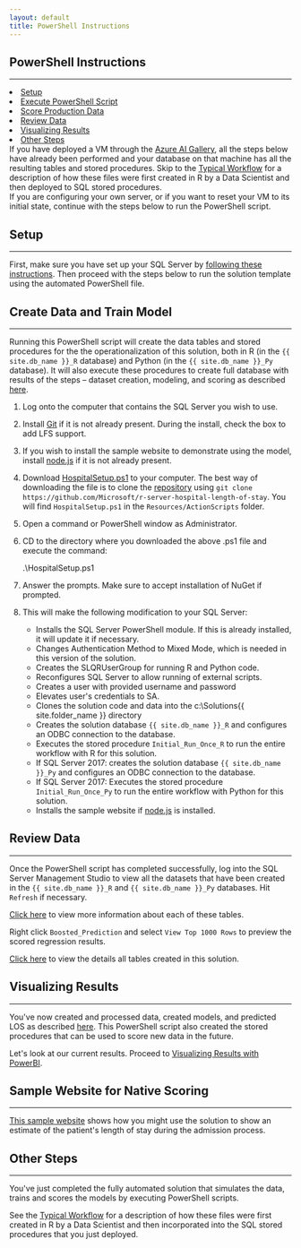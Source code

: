 ```yaml
---
layout: default
title: PowerShell Instructions
---
```



## PowerShell Instructions
---------------------------

<div class="row">
    <div class="col-md-6">
        <div class="toc">
            <li> <a href="#setup">Setup</a></li>
            <li> <a href="#execute-powershell-script">Execute PowerShell Script</a></li>
            <li> <a href="#score-production-data">Score Production Data</a></li>
            <li> <a href="#review-data">Review Data</a></li>
            <li> <a href="#visualizing-results">Visualizing Results</a> </li>
            <li> <a href="#other-steps">Other Steps</a></li>
        </div>
    </div>
    <div class="col-md-6">
        If you have deployed a VM through the  
        <a href="{{ site.aka_url }}">Azure AI Gallery</a>, all the steps below have already been performed and your database on that machine has all the resulting tables and stored procedures.  Skip to the <a href="CIG_Workflow.html">Typical Workflow</a> for a description of how these files were first created in R by a Data Scientist and then deployed to SQL stored procedures.
    </div>
</div>
If you are configuring your own server, or if you want to reset your VM to its initial state, continue with the steps below to run the PowerShell script.

## Setup 
-----------

First, make sure you have set up your SQL Server by  <a href="SetupSQL.html">following these instructions</a>.  Then proceed with the steps below to run the solution template using the automated PowerShell file. 

## Create Data and Train Model
----------------------------

Running this PowerShell script will create the data tables and stored procedures for the the operationalization of this solution, both in R (in the `{{ site.db_name }}_R` database) and Python (in the `{{ site.db_name }}_Py` database).  It will also execute these procedures to create full database with results of the steps  – dataset creation, modeling, and scoring as described  [here](dba.html).

1. Log onto the computer that contains the SQL Server you wish to use.

1. Install [Git](https://gitforwindows.org/) if it is not already present.  During the install, check the box to add LFS support.

1. If you wish to install the sample website to demonstrate using the model, install [node.js](https://nodejs.org/en/) if it is not already present.

1. Download  <a href="https://raw.githubusercontent.com/Microsoft/r-server-hospital-length-of-stay/master/Resources/ActionScripts/HospitalSetup.ps1" download>HospitalSetup.ps1</a> to your computer. The best way of downloading the file is to clone the <a href="https://github.com/Microsoft/r-server-hospital-length-of-stay">repository</a> using `git clone https://github.com/Microsoft/r-server-hospital-length-of-stay`. You will find `HospitalSetup.ps1` in the `Resources/ActionScripts` folder.

1. Open a command or PowerShell window as Administrator.

1. CD to the directory where you downloaded the above .ps1 file and execute the command:

    .\HospitalSetup.ps1

1. Answer the prompts.  Make sure to accept installation of NuGet if prompted.

1. This will make the following modification to your SQL Server:
    * Installs the SQL Server PowerShell module. If this is already installed, it will update it if necessary.
    * Changes Authentication Method to Mixed Mode, which is needed in this version of the solution.
    * Creates the SLQRUserGroup for running R and Python code.
    * Reconfigures SQL Server to allow running of external scripts.
    * Creates a user with provided username and password
    * Elevates user's credentials to SA.
    * Clones the solution code and data into the c:\Solutions\{{ site.folder_name }} directory
    * Creates the solution database `{{ site.db_name }}_R` and configures an ODBC connection to the database.
    * Executes the stored procedure `Initial_Run_Once_R` to run the entire workflow with R for this solution.
    * If SQL Server 2017: creates the solution database `{{ site.db_name }}_Py` and configures an ODBC connection to the database.
    * If SQL Server 2017: Executes the stored procedure `Initial_Run_Once_Py` to run the entire workflow with Python for this solution.
    * Installs the sample website if [node.js](https://nodejs.org/en/) is installed.


    
## Review Data
--------------

Once the PowerShell script has completed successfully, log into the SQL Server Management Studio to view all the datasets that have been created in the `{{ site.db_name }}_R` and `{{ site.db_name }}_Py` databases.
Hit `Refresh` if necessary.
<br/>

[Click here](tables.html) to view more information about each of these tables.

Right click `Boosted_Prediction` and select `View Top 1000 Rows` to preview the scored regression results.  

[Click here](tables.html) to view the details all tables created in this solution.

## Visualizing Results 
---------------------

You've now  created and processed data, created models, and predicted LOS as described  [here](data-scientist.html). This PowerShell script also created the stored procedures that can be used to score new data in the future.  

Let's look at our current results. Proceed to <a href="Visualize_Results.html">Visualizing Results with PowerBI</a>.

## Sample Website for Native Scoring
---------
[This sample website](web-developer.html) shows how you might use the solution to show an estimate of the patient's length of stay during the admission process.  


## Other Steps
----------------

You've just completed the fully automated solution that simulates the data, trains and scores the models by executing PowerShell scripts.  

See the [Typical Workflow](Typical.html) for a description of how these files were first created in R by a Data Scientist and then incorporated into the SQL stored procedures that you just deployed.